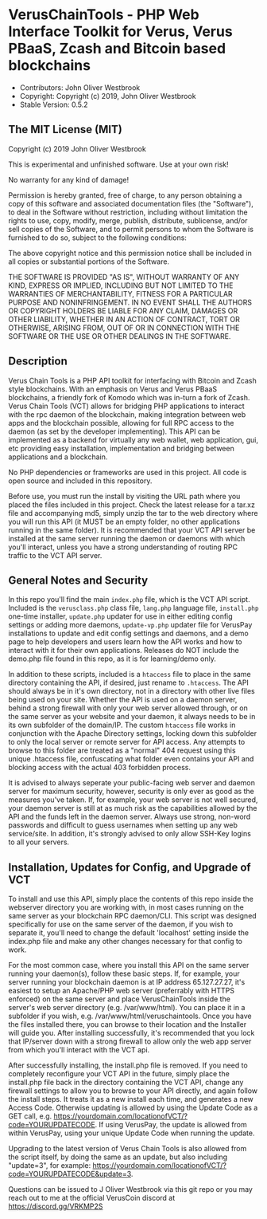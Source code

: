 # VerusChainTools - PHP Web Interface Toolkit for Verus, Verus PBaaS, Zcash and Bitcoin based blockchains

 - Contributors: John Oliver Westbrook
 - Copyright: Copyright (c) 2019, John Oliver Westbrook 
 - Stable Version: 0.5.2

## The MIT License (MIT)
 
Copyright (c) 2019 John Oliver Westbrook

This is experimental and unfinished software. Use at your own risk! 

No warranty for any kind of damage!

Permission is hereby granted, free of charge, to any person obtaining a copy
of this software and associated documentation files (the "Software"), to deal
in the Software without restriction, including without limitation the rights
to use, copy, modify, merge, publish, distribute, sublicense, and/or sell
copies of the Software, and to permit persons to whom the Software is
furnished to do so, subject to the following conditions:

The above copyright notice and this permission notice shall be included in
all copies or substantial portions of the Software.

THE SOFTWARE IS PROVIDED "AS IS", WITHOUT WARRANTY OF ANY KIND, EXPRESS OR
IMPLIED, INCLUDING BUT NOT LIMITED TO THE WARRANTIES OF MERCHANTABILITY,
FITNESS FOR A PARTICULAR PURPOSE AND NONINFRINGEMENT. IN NO EVENT SHALL THE
AUTHORS OR COPYRIGHT HOLDERS BE LIABLE FOR ANY CLAIM, DAMAGES OR OTHER
LIABILITY, WHETHER IN AN ACTION OF CONTRACT, TORT OR OTHERWISE, ARISING FROM,
OUT OF OR IN CONNECTION WITH THE SOFTWARE OR THE USE OR OTHER DEALINGS IN
THE SOFTWARE.

## Description
Verus Chain Tools is a PHP API toolkit for interfacing with Bitcoin and Zcash style blockchains. With an emphasis on Verus and Verus PBaaS blockchains, a friendly fork of Komodo which was in-turn a fork of Zcash. Verus Chain Tools (VCT) allows for bridging PHP applications to interact with the rpc daemon of the blockchain, making integration between web apps and the blockchain possible, allowing for full RPC access to the daemon (as set by the developer implementing).  This API can be implemented as a backend for virtually any web wallet, web application, gui, etc providing easy installation, implementation and bridging between applications and a blockchain.

No PHP dependencies or frameworks are used in this project.  All code is open source and included in this repository.

Before use, you must run the install by visiting the URL path where you placed the files included in this project. Check the latest release for a tar.xz file and accompanying md5, simply unzip the tar to the web directory where you will run this API (it MUST be an empty folder, no other applications running in the same folder). It is recommended that your VCT API server be installed at the same server running the daemon or daemons with which you'll interact, unless you have a strong understanding of routing RPC traffic to the VCT API server.

## General Notes and Security
In this repo you'll find the main `index.php` file, which is the VCT API script. Included is the `verusclass.php` class file, `lang.php` language file, `install.php` one-time installer, `update.php` updater for use in either editing config settings or adding more daemons, `update-vp.php` updater file for VerusPay installations to update and edit config settings and daemons, and a demo page to help developers and users learn how the API works and how to interact with it for their own applications. Releases do NOT include the demo.php file found in this repo, as it is for learning/demo only.

In addition to these scripts, included is a `htaccess` file to place in the same directory containing the API, if desired, just rename to `.htaccess`.  The API should always be in it's own directory, not in a directory with other live files being used on your site. Whether the API is used on a daemon server, behind a strong firewall with only your web server allowed through, or on the same server as your website and your daemon, it always needs to be in its own subfolder of the domain/IP. The custom `htaccess` file works in conjunction with the Apache Directory settings, locking down this subfolder to only the local server or remote server for API access. Any attempts to browse to this folder are treated as a "normal" 404 request using this unique .htaccess file, confuscating what folder even contains your API and blocking access with the actual 403 forbidden process.

It is advised to always seperate your public-facing web server and daemon server for maximum security, however, security is only ever as good as the measures you've taken.  If, for example, your web server is not well secured, your daemon server is still at as much risk as the capabilities allowed by the API and the funds left in the daemon server. Always use strong, non-word passwords and difficult to guess usernames when setting up any web service/site. In addition, it's strongly advised to only allow SSH-Key logins to all your servers.

## Installation, Updates for Config, and Upgrade of VCT
To install and use this API, simply place the contents of this repo inside the webserver directory you are working with, in most cases running on the same server as your blockchain RPC daemon/CLI. This script was designed specifically for use on the same server of the daemon, if you wish to separate it, you'll need to change the default 'localhost' setting inside the index.php file and make any other changes necessary for that config to work.

For the most common case, where you install this API on the same server running your daemon(s), follow these basic steps.  If, for example, your server running your blockchain daemon is at IP address 65.127.27.27, it's easiest to setup an Apache/PHP web server (preferrably with HTTPS enforced) on the same server and place VerusChainTools inside the server's web server directory (e.g. /var/www/html).  You can place it in a subfolder if you wish, e.g. /var/www/html/veruschaintools.  Once you have the files installed there, you can browse to their location and the Installer will guide you.  After installing successfully, it's recommended that you lock that IP/server down with a strong firewall to allow only the web app server from which you'll interact with the VCT api.

After successfully installing, the install.php file is removed.  If you need to completely reconfigure your VCT API in the future, simply place the install.php file back in the directory containing the VCT API, change any firewall settings to allow you to browse to your API directly, and again follow the install steps.  It treats it as a new install each time, and generates a new Access Code.  Otherwise updating is allowed by using the Update Code as a GET call, e.g. https://yourdomain.com/locationofVCT/?code=YOURUPDATECODE. If using VerusPay, the update is allowed from within VerusPay, using your unique Update Code when running the update.

Upgrading to the latest version of Verus Chain Tools is also allowed from the script itself, by doing the same as an update, but also including "update=3", for example: https://yourdomain.com/locationofVCT/?code=YOURUPDATECODE&update=3.  

Questions can be issued to J Oliver Westbrook via this git repo or you may reach out to me at the official VerusCoin discord at https://discord.gg/VRKMP2S

